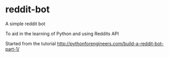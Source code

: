 # reddit-bot
A simple reddit bot

To aid in the learning of Python and using Reddits API

Started from the tutorial http://pythonforengineers.com/build-a-reddit-bot-part-1/ 
